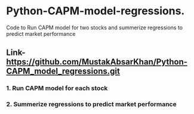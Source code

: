 # Python-CAPM-model-regressions.
Code to Run CAPM model for two stocks and summerize regressions to predict market performance
## Link- https://github.com/MustakAbsarKhan/Python-CAPM_model_regressions.git

### 1. Run CAPM model for each stock
### 2. Summerize regressions to predict market performance